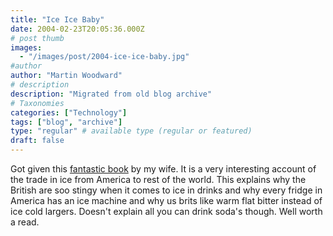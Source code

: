 ```yaml
---
title: "Ice Ice Baby"
date: 2004-02-23T20:05:36.000Z
# post thumb
images:
  - "/images/post/2004-ice-ice-baby.jpg"
#author
author: "Martin Woodward"
# description
description: "Migrated from old blog archive"
# Taxonomies
categories: ["Technology"]
tags: ["blog", "archive"]
type: "regular" # available type (regular or featured)
draft: false
---
```


[](http://www.amazon.co.uk/exec/obidos/ASIN/0007102860/woodwardwebcom) Got given this [fantastic book](http://www.amazon.co.uk/exec/obidos/ASIN/0007102860/woodwardwebcom) by my wife.  It is a very interesting account of the trade in ice from America to rest of the world.  This explains why the British are soo stingy when it comes to ice in drinks and why every fridge in America has an ice machine and why us brits like warm flat bitter instead of ice cold largers.  Doesn't explain all you can drink soda's though.  Well worth a read.